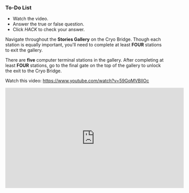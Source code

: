 

<div class="aside">
<h3>To-Do List</h3>
<ul>
  <li>Watch the video.</li>
  <li>Answer the true or false question.</li>
  <li>Click <em>HACK</em> to check your answer.</li>
</ul>
</div>

Navigate throughout the **Stories Gallery** on the Cryo Bridge. Though each station is equally important, you'll need to complete at least **FOUR** stations to exit the gallery.

There are **five** computer terminal stations in the gallery. After completing at least **FOUR** stations, go to the final gate on the top of the gallery to unlock the exit to the Cryo Bridge.

Watch this video: 
https://www.youtube.com/watch?v=59GqMVBIlOc

<iframe width="560" height="315" src="https://www.youtube-nocookie.com/embed/59GqMVBIlOc" title="YouTube video player" frameborder="0" allow="accelerometer; autoplay; clipboard-write; encrypted-media; gyroscope; picture-in-picture" allowfullscreen></iframe>